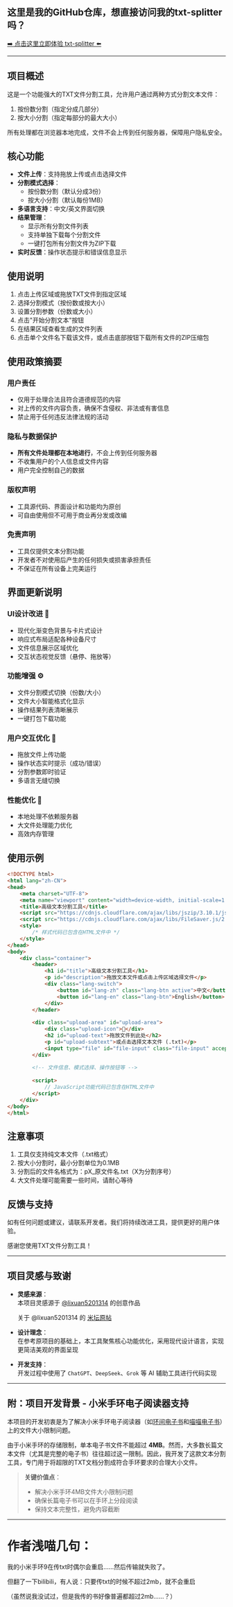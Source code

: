 ## 这里是我的GitHub仓库，想直接访问我的txt-splitter吗？

[➡️ 点击这里立即体验 txt-splitter ⬅️](https://maple2085.github.io/txt-splitter/)

---

## 项目概述

这是一个功能强大的TXT文件分割工具，允许用户通过两种方式分割文本文件：
1. 按份数分割（指定分成几部分）
2. 按大小分割（指定每部分的最大大小）

所有处理都在浏览器本地完成，文件不会上传到任何服务器，保障用户隐私安全。

## 核心功能

- **文件上传**：支持拖放上传或点击选择文件
- **分割模式选择**：
  - 按份数分割（默认分成3份）
  - 按大小分割（默认每份1MB）
- **多语言支持**：中文/英文界面切换
- **结果管理**：
  - 显示所有分割文件列表
  - 支持单独下载每个分割文件
  - 一键打包所有分割文件为ZIP下载
- **实时反馈**：操作状态提示和错误信息显示

## 使用说明

1. 点击上传区域或拖放TXT文件到指定区域
2. 选择分割模式（按份数或按大小）
3. 设置分割参数（份数或大小）
4. 点击"开始分割文本"按钮
5. 在结果区域查看生成的文件列表
6. 点击单个文件名下载该文件，或点击底部按钮下载所有文件的ZIP压缩包

## 使用政策摘要

### 用户责任
- 仅用于处理合法且符合道德规范的内容
- 对上传的文件内容负责，确保不含侵权、非法或有害信息
- 禁止用于任何违反法律法规的活动

### 隐私与数据保护
- **所有文件处理都在本地进行**，不会上传到任何服务器
- 不收集用户的个人信息或文件内容
- 用户完全控制自己的数据

### 版权声明
- 工具源代码、界面设计和功能均为原创
- 可自由使用但不可用于商业再分发或改编

### 免责声明
- 工具仅提供文本分割功能
- 开发者不对使用后产生的任何损失或损害承担责任
- 不保证在所有设备上完美运行

## 界面更新说明

### UI设计改进 🎨
- 现代化渐变色背景与卡片式设计
- 响应式布局适配各种设备尺寸
- 文件信息展示区域优化
- 交互状态视觉反馈（悬停、拖放等）

### 功能增强 ⚙️
- 文件分割模式切换（份数/大小）
- 文件大小智能格式化显示
- 操作结果列表清晰展示
- 一键打包下载功能

### 用户交互优化 🤖
- 拖放文件上传功能
- 操作状态实时提示（成功/错误）
- 分割参数即时验证
- 多语言无缝切换

### 性能优化 🚀
- 本地处理不依赖服务器
- 大文件处理能力优化
- 高效内存管理

## 使用示例

```html
<!DOCTYPE html>
<html lang="zh-CN">
<head>
    <meta charset="UTF-8">
    <meta name="viewport" content="width=device-width, initial-scale=1.0">
    <title>高级文本分割工具</title>
    <script src="https://cdnjs.cloudflare.com/ajax/libs/jszip/3.10.1/jszip.min.js"></script>
    <script src="https://cdnjs.cloudflare.com/ajax/libs/FileSaver.js/2.0.5/FileSaver.min.js"></script>
    <style>
        /* 样式代码已包含在HTML文件中 */
    </style>
</head>
<body>
    <div class="container">
        <header>
            <h1 id="title">高级文本分割工具</h1>
            <p id="description">拖放文本文件或点击上传区域选择文件</p>
            <div class="lang-switch">
                <button id="lang-zh" class="lang-btn active">中文</button>
                <button id="lang-en" class="lang-btn">English</button>
            </div>
        </header>
        
        <div class="upload-area" id="upload-area">
            <div class="upload-icon">📁</div>
            <h2 id="upload-text">拖放文件到此处</h2>
            <p id="upload-subtext">或点击选择文本文件 (.txt)</p>
            <input type="file" id="file-input" class="file-input" accept=".txt">
        </div>
        
        <!-- 文件信息、模式选择、操作按钮等 -->
        
        <script>
            // JavaScript功能代码已包含在HTML文件中
        </script>
    </div>
</body>
</html>
```

## 注意事项

1. 工具仅支持纯文本文件（.txt格式）
2. 按大小分割时，最小分割单位为0.1MB
3. 分割后的文件名格式为：pX_原文件名.txt（X为分割序号）
4. 大文件处理可能需要一些时间，请耐心等待

## 反馈与支持

如有任何问题或建议，请联系开发者。我们将持续改进工具，提供更好的用户体验。

感谢您使用TXT文件分割工具！

---

## 项目灵感与致谢

- **灵感来源**：  
  本项目灵感源于 [@lixuan5201314](https://github.com/lixuan5201314/lixuan5201314) 的创意作品

  关于 @lixuan5201314 的 [米坛原帖](https://www.bandbbs.cn/resources/2734/)

- **设计理念**：  
  在参考原项目的基础上，本工具聚焦核心功能优化，采用现代设计语言，实现更简洁美观的界面呈现

- **开发支持**：  
  开发过程中使用了 `ChatGPT`、`DeepSeek`、`Grok` 等 AI 辅助工具进行代码实现

---

## 附：项目开发背景 - 小米手环电子阅读器支持

本项目的开发初衷是为了解决小米手环电子阅读器（如[环间电子书](https://b23.tv/94Wv5Un)和[喵喵电子书](https://b23.tv/9BmBcpb)）上的文件大小限制问题。

由于小米手环的存储限制，单本电子书文件不能超过 **4MB**。然而，大多数长篇文本文件（尤其是完整的电子书）往往超过这一限制。因此，我开发了这款文本分割工具，专门用于将超限的TXT文档分割成符合手环要求的合理大小文件。

> **关键价值点**：
> - 解决小米手环4MB文件大小限制问题
> - 确保长篇电子书可以在手环上分段阅读
> - 保持文本完整性，避免内容截断

---

# 作者浅喵几句：

我的小米手环9在传txt时偶尔会重启……然后传输就失败了。

但翻了一下bilibili，有人说：只要传txt的时候不超过2mb，就不会重启

（虽然说我没试过，但是我传的书好像普遍都超过2mb……？）
